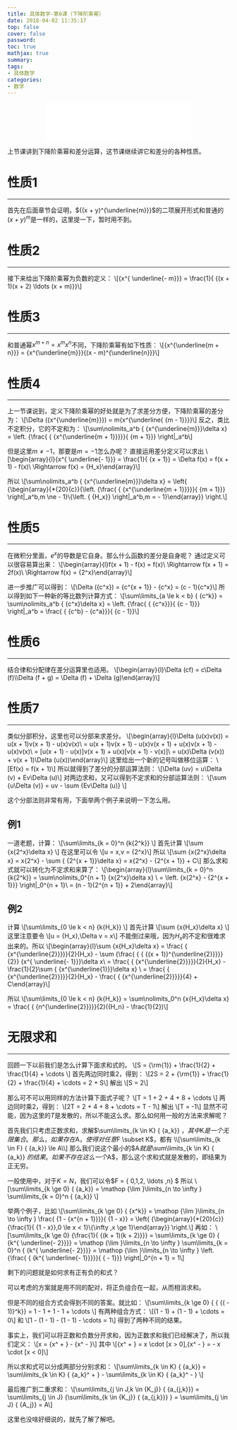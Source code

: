 ```yaml
---
title: 具体数学-第6课（下降阶乘幂）
date: 2018-04-02 11:35:17
top: false
cover: false
password:
toc: true
mathjax: true
summary:
tags:
- 具体数学
categories:
- 数学
---
```


<div align="middle"><iframe frameborder="no" border="0" marginwidth="0" marginheight="0" width=330 height=86 src="//music.163.com/outchain/player?type=2&id=28680028&auto=1&height=66"></iframe></div>

上节课讲到下降阶乘幂和差分运算，这节课继续讲它和差分的各种性质。

# 性质1
---
首先在后面章节会证明，${(x + y)^{\underline{m}}}$的二项展开形式和普通的${(x + y)^m}$是一样的，这里提一下，暂时用不到。

# 性质2
---
接下来给出下降阶乘幂为负数的定义：
\\[{x^{ \underline{- m}}} = \frac{1}{ {(x + 1)(x + 2) \ldots (x + m)}}\\]

# 性质3
---
和普通幂${x^{m + n}} = {x^m}{x^n}$不同，下降阶乘幂有如下性质：
\\[{x^{\underline{m + n}}} = {x^{\underline{m}}}{(x - m)^{\underline{n}}}\\]

# 性质4
---
上一节课说到，定义下降阶乘幂的好处就是为了求差分方便，下降阶乘幂的差分为：
\\[\Delta ({x^{\underline{m}}}) = m{x^{\underline{ {m - 1}}}}\\]
反之，类比不定积分，它的不定和为：
\\[\sum\nolimits_a^b { {x^{\underline{m}}}\delta x}  = \left. {\frac{ { {x^{\underline{m + 1}}}}}{ {m + 1}}} \right|_a^b\\]

但是这里$m \ne  - 1$，那要是$m =  - 1$怎么办呢？
直接运用差分定义可以求出
\\[\begin{array}{l}{x^{ \underline{- 1}}} = \frac{1}{ {x + 1}} = \Delta f(x) = f(x + 1) - f(x)\\ \Rightarrow f(x) = {H_x}\end{array}\\]

所以
\\[\sum\nolimits_a^b { {x^{\underline{m}}}\delta x}  = \left\{ {\begin{array}{*{20}{c}}{\left. {\frac{ { {x^{\underline{m + 1}}}}}{ {m + 1}}} \right|_a^b,m \ne  - 1}\\{\left. { {H_x}} \right|_a^b,m =  - 1}\end{array}} \right.\\]


# 性质5
---
在微积分里面，$e^x$的导数是它自身。那么什么函数的差分是自身呢？
通过定义可以很容易算出来：
\\[\begin{array}{l}f(x + 1) - f(x) = f(x)\\ \Rightarrow f(x + 1) = 2f(x)\\ \Rightarrow f(x) = {2^x}\end{array}\\]

进一步推广可以得到：
\\[\Delta ({c^x}) = {c^{x + 1}} - {c^x} = (c - 1){c^x}\\]
所以得到如下一种新的等比数列计算方式：
\\[\sum\limits_{a \le k < b} { {c^k}}  = \sum\nolimits_a^b { {c^x}\delta x}  = \left. {\frac{ { {c^x}}}{ {c - 1}}} \right|_a^b = \frac{ { {c^b} - {c^a}}}{ {c - 1}}\\]

# 性质6
---
结合律和分配律在差分运算里也适用。
\\[\begin{array}{l}\Delta (cf) = c\Delta (f)\\\Delta (f + g) = \Delta (f) + \Delta (g)\end{array}\\]

# 性质7
---
类似分部积分，这里也可以分部来求差分。
\\[\begin{array}{l}\Delta (u(x)v(x)) = u(x + 1)v(x + 1) - u(x)v(x)\\ = u(x + 1)v(x + 1) - u(x)v(x + 1) + u(x)v(x + 1) - u(x)v(x)\\ = [u(x + 1) - u(x)]v(x + 1) + u(x)[v(x + 1) - v(x)]\\ = u(x)\Delta (v(x)) + v(x + 1)\Delta (u(x))\end{array}\\]
这里给出一个新的记号叫做移位运算：
\\[Ef(x) = f(x + 1)\\]
所以就得到了差分的分部运算法则：
\\[\Delta (uv) = u\Delta (v) + Ev\Delta (u)\\]
对两边求和，又可以得到不定求和的分部运算法则：
\\[\sum {u\Delta (v)}  = uv - \sum {Ev\Delta (u)} \\]

这个分部法则非常有用，下面举两个例子来说明一下怎么用。

## 例1
一道老题，计算：
\\[\sum\limits_{k = 0}^n {k{2^k}} \\]
首先计算
\\[\sum {x{2^x}\delta x} \\]
在这里可以令
\\[u = x,v = {2^x}\\]
所以
\\[\sum {x{2^x}\delta x}  = x{2^x} - \sum { {2^{x + 1}}\delta x}  = x{2^x} - {2^{x + 1}} + C\\]
那么求和式就可以转化为不定求和来算了：
\\[\begin{array}{l}\sum\limits_{k = 0}^n {k{2^k}}  = \sum\nolimits_0^{n + 1} {x{2^x}\delta x} \\ = \left. {x{2^x} - {2^{x + 1}}} \right|_0^{n + 1}\\ = (n - 1){2^{n + 1}} + 2\end{array}\\]

## 例2
计算
\\[\sum\limits_{0 \le k < n} {k{H_k}} \\]
首先计算
\\[\sum {x{H_x}\delta x} \\]
这里注意要令
\\[u = {H_x},\Delta v = x\\]
不能倒过来哦，因为$H_x$的不定和很难求出来的。所以
\\[\begin{array}{l}\sum {x{H_x}\delta x}  = \frac{ { {x^{\underline{2}}}}}{2}{H_x} - \sum {\frac{ { { {(x + 1)}^{\underline{2}}}}}{2}} {x^{ \underline{- 1}}}\delta x\\ = \frac{ { {x^{\underline{2}}}}}{2}{H_x} - \frac{1}{2}\sum { {x^{\underline{1}}}\delta x} \\ = \frac{ { {x^{\underline{2}}}}}{2}{H_x} - \frac{ { {x^{\underline{2}}}}}{4} + C\end{array}\\]

所以
\\[\sum\limits_{0 \le k < n} {k{H_k}}  = \sum\nolimits_0^n {x{H_x}\delta x}  = \frac{ { {n^{\underline{2}}}}}{2}({H_n} - \frac{1}{2})\\]

# 无限求和
---
回顾一下以前我们是怎么计算下面求和式的。
\\[S = {\rm{1}} + \frac{1}{2} + \frac{1}{4} +  \cdots \\]
首先两边同时乘2，得到：
\\[2S = 2 + {\rm{1}} + \frac{1}{2} + \frac{1}{4} +  \cdots  = 2 + S\\]
解出
\\[S = 2\\]

那么可不可以用同样的方法计算下面式子呢？
\\[T = 1 + 2 + 4 + 8 +  \cdots \\]
两边同时乘2，得到：
\\[2T = 2 + 4 + 8 +  \cdots  = T - 1\\]
解出
\\[T = -1\\]
显然不可能，因为这里的$T$是发散的，所以不能这么求。那么如何用一般的方法来求解呢？

首先我们只考虑正数求和，求解$\sum\limits_{k \in K} { {a_k}} $，其中$K$是一个无限集合。
那么，如果存在$A$，使得对任意$F \subset K$，都有
\\[\sum\limits_{k \in F} { {a_k}}  \le A\\]
那么我们说这个最小的$A$就是$\sum\limits_{k \in K} { {a_k}} $的结果。
如果不存在这么一个$A$，那么这个求和式就是发散的，即结果为正无穷。

一般使用中，对于$K = N$，我们可以令$F = \{ 0,1,2, \ldots ,n\} $
所以
\\[\sum\limits_{k \ge 0} { {a_k}}  = \mathop {\lim }\limits_{n \to \infty } \sum\limits_{k = 0}^n { {a_k}} \\]

举两个例子，比如
\\[\sum\limits_{k \ge 0} { {x^k}}  = \mathop {\lim }\limits_{n \to \infty } \frac{ {1 - {x^{n + 1}}}}{ {1 - x}} = \left\{ {\begin{array}{*{20}{c}}{\frac{1}{ {1 - x}},0 \le x < 1}\\{\infty ,x \ge 1}\end{array}} \right.\\]
再如：
\\[\sum\limits_{k \ge 0} {\frac{1}{ {(k + 1)(k + 2)}}}  = \sum\limits_{k \ge 0} { {k^{ \underline{- 2}}}}  = \mathop {\lim }\limits_{n \to \infty } \sum\limits_{k = 0}^n { {k^{ \underline{- 2}}}}  = \mathop {\lim }\limits_{n \to \infty } \left. {\frac{ { {k^{ \underline{- 1}}}}}{ { - 1}}} \right|_0^{n + 1} = 1\\]

剩下的问题就是如何求有正有负的和式？

可以考虑的方案就是用不同的配对，将正负组合在一起，从而相消求和。

但是不同的组合方式会得到不同的答案。就比如：
\\[\sum\limits_{k \ge 0} { { {( - 1)}^k}}  = 1 - 1 + 1 - 1 +  \cdots \\]
有两种组合方式：
\\[(1 - 1) + (1 - 1) +  \cdots  = 0\\]
和
\\[1 - (1 - 1) - (1 - 1) -  \cdots  = 1\\]
得到了两种不同的结果。

事实上，我们可以将正数和负数分开求和，因为正数求和我们已经解决了，所以我们定义：
\\[x = {x^ + } - {x^ - }\\]
其中
\\[{x^ + } = x \cdot [x > 0],{x^ - } =  - x \cdot [x < 0]\\]

所以求和式可以分成两部分分别求和：
\\[\sum\limits_{k \in K} { {a_k}}  = \sum\limits_{k \in K} { {a_k}^ + }  - \sum\limits_{k \in K} { {a_k}^ - } \\]

最后推广到二重求和：
\\[\sum\limits_{j \in J,k \in {K_j}} { {a_{j,k}}}  = \sum\limits_{j \in J} {\sum\limits_{k \in {K_j}} { {a_{j,k}}} }  = \sum\limits_{j \in J} { {A_j}}  = A\\]

这里也没啥好细说的，就先了解了解吧。